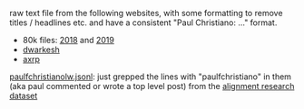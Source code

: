 raw text file from the following websites, with some formatting to remove titles / headlines etc. and have a consistent "Paul Christiano: ..." format.

* 80k files: [2018](https://80000hours.org/podcast/episodes/paul-christiano-ai-alignment-solutions/) and [2019](https://80000hours.org/podcast/episodes/paul-christiano-a-message-for-the-future/)
* [dwarkesh](https://www.dwarkeshpatel.com/p/paul-christiano#details)
* [axrp](https://axrp.net/episode/2021/12/02/episode-12-ai-xrisk-paul-christiano.html)

[paulfchristianolw.jsonl](raw_data/paulfchristianolw.jsonl): just grepped the lines with "paulfchristiano" in them (aka paul commented or wrote a top level post) from the [alignment research dataset](https://github.com/moirage/alignment-research-dataset)
